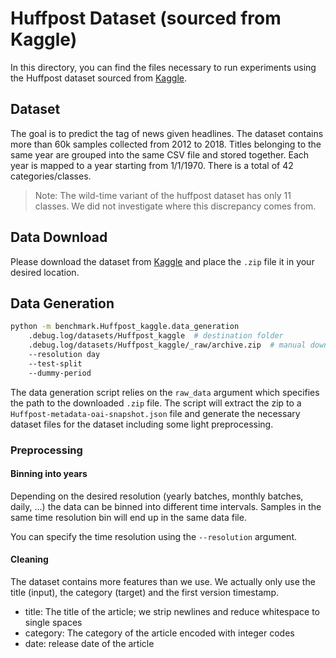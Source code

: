 # Huffpost Dataset (sourced from Kaggle)

In this directory, you can find the files necessary to run experiments using the Huffpost dataset sourced from [Kaggle](https://www.kaggle.com/datasets/rmisra/news-category-dataset).

## Dataset

The goal is to predict the tag of news given headlines.
The dataset contains more than 60k samples collected from 2012 to 2018.
Titles belonging to the same year are grouped into the same CSV file and stored together.
Each year is mapped to a year starting from 1/1/1970.
There is a total of 42 categories/classes.

> Note: The wild-time variant of the huffpost dataset has only 11 classes. We did not investigate where this discrepancy comes from.

## Data Download

Please download the dataset from [Kaggle](https://www.kaggle.com/datasets/rmisra/news-category-dataset) and place the `.zip` file it in your desired location.

## Data Generation

```bash
python -m benchmark.Huffpost_kaggle.data_generation
    .debug.log/datasets/Huffpost_kaggle  # destination folder
    .debug.log/datasets/Huffpost_kaggle/_raw/archive.zip  # manual download from Kaggle
    --resolution day
    --test-split
    --dummy-period
```

The data generation script relies on the `raw_data` argument which specifies the path to the downloaded `.zip` file. The script will extract the zip to a `Huffpost-metadata-oai-snapshot.json` file and generate the necessary dataset files for the dataset including some light preprocessing.

### Preprocessing

#### Binning into years

Depending on the desired resolution (yearly batches, monthly batches, daily, ...) the data can be binned into different time intervals. Samples in the same time resolution bin will end up in the same data file.

You can specify the time resolution using the `--resolution` argument.

#### Cleaning

The dataset contains more features than we use. We actually only use the title (input), the category (target) and the first version timestamp.

- title: The title of the article; we strip newlines and reduce whitespace to single spaces
- category: The category of the article encoded with integer codes
- date: release date of the article
